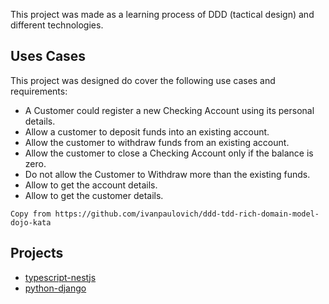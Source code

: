 This project was made as a learning process of DDD (tactical design) and different technologies.

## Uses Cases
This project was designed do cover the following use cases and requirements:

+ A Customer could register a new Checking Account using its personal details.
+ Allow a customer to deposit funds into an existing account.
+ Allow the customer to withdraw funds from an existing account.
+ Allow the customer to close a Checking Account only if the balance is zero.
+ Do not allow the Customer to Withdraw more than the existing funds.
+ Allow to get the account details.
+ Allow to get the customer details.

`Copy from https://github.com/ivanpaulovich/ddd-tdd-rich-domain-model-dojo-kata`

## Projects
+ [typescript-nestjs](typescript-nestjs/README.md)
+ [python-django](typescript-nestjs/README.md)
